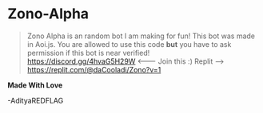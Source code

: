 # Zono-Alpha
> Zono Alpha is an random bot I am making for fun! This bot was made in Aoi.js. 
> You are allowed to use this code **but** you have to ask permission if this bot is near verified!
> https://discord.gg/4hvaG5H29W <--- Join this :)
> Replit --> https://replit.com/@daCooladi/Zono?v=1

**Made With Love**

-AdityaREDFLAG
